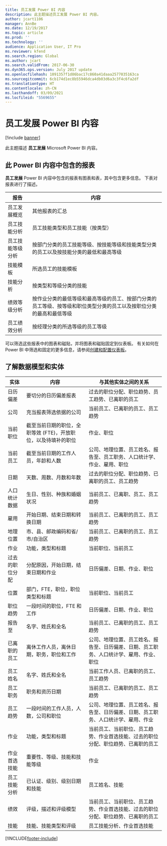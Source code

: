 ```yaml
---
title: 员工发展 Power BI 内容
description: 此主题描述员工发展 Power BI 内容。
author: jcart1106
manager: AnnBe
ms.date: 12/19/2017
ms.topic: article
ms.prod: ''
ms.technology: ''
audience: Application User, IT Pro
ms.reviewer: kfend
ms.search.region: Global
ms.author: jcart
ms.search.validFrom: 2017-06-30
ms.dyn365.ops.version: July 2017 update
ms.openlocfilehash: 1091357f1d86bac17c860a41daaa2577035163ca
ms.sourcegitcommit: 6cb174d1ec8b55946dca4db03d6a3c3f4c6fa2df
ms.translationtype: HT
ms.contentlocale: zh-CN
ms.lasthandoff: 03/09/2021
ms.locfileid: "5569655"
---
```

# <a name="employee-development-power-bi-content"></a>员工发展 Power BI 内容

[!include [banner](../includes/banner.md)]

此主题描述 **员工发展** Microsoft Power BI 内容。

## <a name="reports-that-are-included-in-the-power-bi-content"></a>此 Power BI 内容中包含的报表
**员工发展** Power BI 内容中包含的报表有图表和表，其中包含更多信息。 下表对报表进行了描述。

| 报告                        | 内容 |
|-------------------------------|----------|
| 员工发展概览 | 其他报表的汇总 |
| 员工技能分析       | 员工技能类型和员工技能（按类型） |
| 员工技能等级分析 | 按部门分类的员工技能等级、按技能等级和技能类型分类的员工以及按技能分类的最低和最高等级 |
| 技能模板                 | 所选员工的技能模板 |
| 技能分析                | 按类型和等级分类的技能 |
| 绩效等级分析   | 按作业分类的最低等级和最高等级的员工、按部门分类的员工等级、按等级和职位类型分类的员工以及按职位分类的最高和最低等级 |
| 员工绩效分析 | 按经理分类的所选等级的员工等级 |

可以筛选这些报表中的图表和磁贴，并将图表和磁贴固定到仪表板。 有关如何在 Power BI 中筛选和固定的更多信息，请参阅[创建和配置仪表板](https://powerbi.microsoft.com/guided-learning/powerbi-learning-4-2-create-configure-dashboards)。

## <a name="understanding-the-data-model-and-entities"></a>了解数据模型和实体

| 实体                   | 内容                                                                                                   | 与其他实体之间的关系 |
|--------------------------|------------------------------------------------------------------------------------------------------------|-----------------------------------|
| 日历偏差          | 要切分的日历偏差报表                                                                          | 过去的职位分配、职位趋势、员工趋势、已离职的员工 |
| 公司                  | 充当报表筛选依据的公司                                                                             | 当前员工、已离职的员工、员工趋势 |
| 当前职位         | 截至当前日期的职位，全职等效 (FTE)，开放职位，以及待填补的职位 | 作业、职位 |
| 当前员工         | 截至当前日期的工作人员，年龄和人数                                                         | 公司、地理位置、员工姓名、报告至、员工职务、人口统计学、作业、雇用、职位 |
| 日期                     | 天数、周数、月数和年数                                                                             | 过去的职位分配、职位趋势、已离职的员工、员工趋势 |
| 人口统计数据             | 生日、性别、种族和婚姻状况                                                   | 当前员工、已离职、员工、员工趋势 |
| 雇用               | 开始日期、结束日期和转换日期                                                                  | 当前员工、已离职的员工、员工趋势 |
| 地理位置      | 市、县、邮政编码和省/市/自治区                                                           | 当前员工、已离职的员工、员工趋势 |
| 作业                      | 功能，类型和标题                                                                                  | 当前职位、当前员工 |
| 过去的职位分配 | 分配原因，开始日期，结束日期和作业                                                           | 日历偏差、日期、作业、职位 |
| 位置                 | 部门，FTE，职位，职位类型和标题                                                        | 当前职位、当前员工 |
| 职位趋势           | 一段时间的职位，FTE 和工作                                                                          | 日历偏差、日期、作业、职位 |
| 报告至               | 名字、姓氏和全名                                                                       | 当前员工、已离职的员工、员工趋势 |
| 已离职的员工      | 离休工作人员，离休日期，职务，职位和工作                                             | 公司、地理位置、员工姓名、报告至、日历偏差、日期、员工职务、人口统计学、雇用、作业、职位 |
| 员工姓名            | 名字、姓氏和全名                                                                       | 当前工作人员、已离职的员工、员工趋势 |
| 员工职务           | 职务和资历日期                                                                                   | 当前员工、已离职的员工、员工趋势 |
| 员工趋势           | 一段时间的工作人员，人数，公司和职位                                                        | 公司、地理位置、员工姓名、报告至、日历偏差、日期、员工职务、人口统计学、雇用、作业 |
| 作业                      | 功能，类型和标题                                                                                  | 当前员工、当前职位、员工趋势、作业首选技能、过去的职位分配、职位趋势、已离职的员工 |
| 作业首选技能      | 重要性、等级、技能和技能等级                                                                 | 作业 |
| 员工技能分析  | 已认证、级别、级别日期和技能                                                                    | 员工姓名、技能 |
| 绩效              | 评级，描述和评级模型                                                                      | 当前员工、当前职位、员工趋势、作业首选技能、过去的职位分配、职位趋势、已离职的员工 |
| 技能                    | 技能、技能类型和评级                                                                              | 员工技能分析、作业首选技能 |


[!INCLUDE[footer-include](../../../includes/footer-banner.md)]